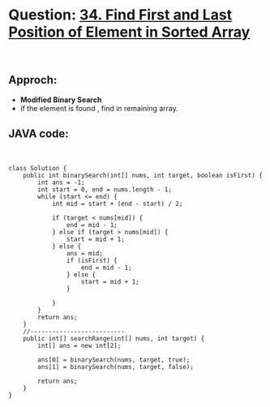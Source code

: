 # Question: [34. Find First and Last Position of Element in Sorted Array](https://leetcode.com/problems/find-first-and-last-position-of-element-in-sorted-array/)
<br>

## Approch:
* **Modified Binary Search**
* if the element is found , find in remaining array.

## JAVA code:
<br>

    class Solution {
        public int binarySearch(int[] nums, int target, boolean isFirst) {
            int ans = -1;
            int start = 0, end = nums.length - 1;
            while (start <= end) {
                int mid = start + (end - start) / 2;

                if (target < nums[mid]) {
                    end = mid - 1;
                } else if (target > nums[mid]) {
                    start = mid + 1;
                } else {
                    ans = mid;
                    if (isFirst) {
                        end = mid - 1;
                    } else {
                        start = mid + 1;
                    }

                }
            }
            return ans;
        }
        //--------------------------
        public int[] searchRange(int[] nums, int target) {
            int[] ans = new int[2];

            ans[0] = binarySearch(nums, target, true);
            ans[1] = binarySearch(nums, target, false);

            return ans;
        }
    }